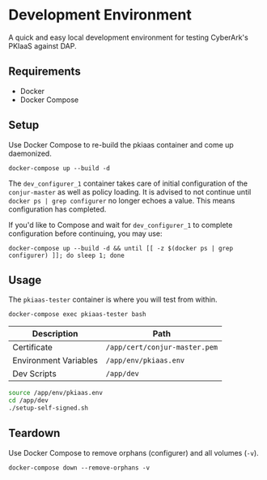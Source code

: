 # Development Environment

A quick and easy local development environment for testing CyberArk's PKIaaS against DAP.

## Requirements

* Docker
* Docker Compose

## Setup

Use Docker Compose to re-build the pkiaas container and come up daemonized.

`docker-compose up --build -d`

The `dev_configurer_1` container takes care of initial configuration of the `conjur-master` as well as policy loading.  It is advised to not continue until `docker ps | grep configurer` no longer echoes a value.  This means configuration has completed.

If you'd like to Compose and wait for `dev_configurer_1` to complete configuration before continuing, you may use:

`docker-compose up --build -d && until [[ -z $(docker ps | grep configurer) ]]; do sleep 1; done`

## Usage

The `pkiaas-tester` container is where you will test from within.

`docker-compose exec pkiaas-tester bash`

| Description | Path |
|---|---|
| Certificate | `/app/cert/conjur-master.pem` |
| Environment Variables | `/app/env/pkiaas.env` |
| Dev Scripts  | `/app/dev` |

```bash
source /app/env/pkiaas.env
cd /app/dev
./setup-self-signed.sh
```

## Teardown

Use Docker Compose to remove orphans (configurer) and all volumes (`-v`).

`docker-compose down --remove-orphans -v`